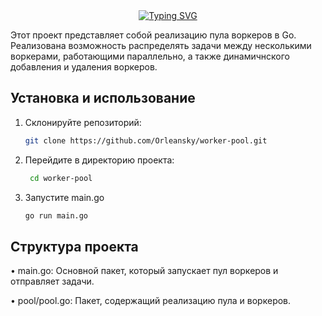 <div align="center">
  <a href="https://git.io/typing-svg"><img src="https://readme-typing-svg.herokuapp.com?font=Tektur&duration=4000&color=0077FF&center=true&width=435&lines=WORKER-POOL" alt="Typing SVG" /></a>
</div>

Этот проект представляет собой реализацию пула воркеров в Go. Реализована возможность распределять задачи между несколькими воркерами, работающими параллельно, а также динамичнского добавления и удаления воркеров.

## Установка и использование

1. Склонируйте репозиторий:
   
   ```sh
   git clone https://github.com/Orleansky/worker-pool.git

2. Перейдите в директорию проекта:
   
   ```sh
    cd worker-pool

3. Запустите main.go

    ```sh
    go run main.go

## Структура проекта
• main.go: Основной пакет, который запускает пул воркеров и отправляет задачи.

• pool/pool.go: Пакет, содержащий реализацию пула и воркеров.
